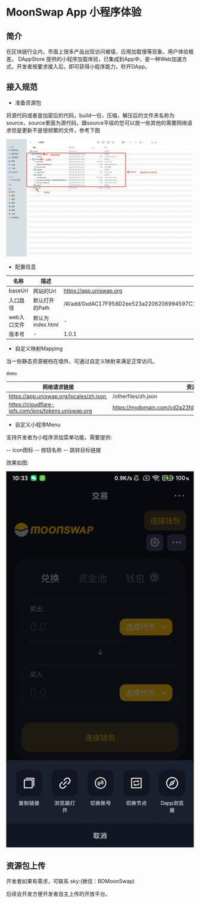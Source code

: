 # MoonSwap App 小程序体验

## 简介
在区块链行业内，市面上很多产品出现访问被墙，应用加载慢等现象，用户体验极差。
DAppStore 提供的小程序加载体验，已集成到App中，是一种Web加速方式，开发者按要求接入后，即可获得小程序能力，秒开DApp。

## 接入规范

- 准备资源包

将源代码或者是加密后的代码，build一份，压缩，解压后的文件夹名称为source，source里面为源代码，跟source平级的您可以放一些其他的需要网络请求但是更新不是很频繁的文件，参考下图

![image](/assets/source_demo.png)

- 配置信息

| 名称 | 描述 | 示例 |
| --- | --- | --- |
| baseUrl | 网站的Url  | https://app.uniswap.org|
| 入口路径 | 默认打开的Path | /#/add/0xdAC17F958D2ee523a2206206994597C13D831ec7/0x6B175474E89094C44Da98b954EedeAC495271d0F |
| web入口文件 | 默认为index.html | - |
|版本号 | - | 1.0.1 |

- 自定义映射Mapping

当一些静态资源被档在墙外，可通过自定义映射来满足正常访问。

`demo`

|网络请求链接 | 资源路径 |
| --- | --- |
| https://app.uniswap.org/locales/zh.json  | /otherfiles/zh.json|
| https://cloudflare-ipfs.com/ipns/tokens.uniswap.org | https://mydomain.com/cd2a23fd5adb0b2f0195128d1c37dc4f.json |

- 自定义小程序Menu

支持开发者为小程序添加菜单功能，需要提供:

-- icon图标
-- 按钮名称
-- 跳转目标链接

效果如图:

![image](/assets/custom_menu.jpeg)


## 资源包上传

开发者如果有需求，可联系 sky:(微信：BDMoonSwap)

后续会开发方便开发者自主上传的开放平台。
